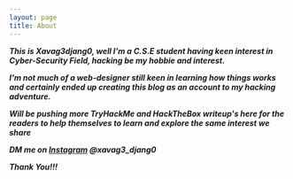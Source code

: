 ```yaml
---
layout: page
title: About
---
```

***This is Xavag3djang0, well I'm a C.S.E student having keen interest in Cyber-Security Field, hacking be my hobbie and interest.***

***I'm not much of a web-designer still keen in learning how things works and certainly ended up creating this blog as an account to my hacking adventure.***

***Will be pushing more TryHackMe and HackTheBox writeup's here for the readers to help themselves to learn and explore the same interest we share***

***DM me on [Instagram](https://www.instagram.com) @xavag3_djang0***

***Thank You!!!***